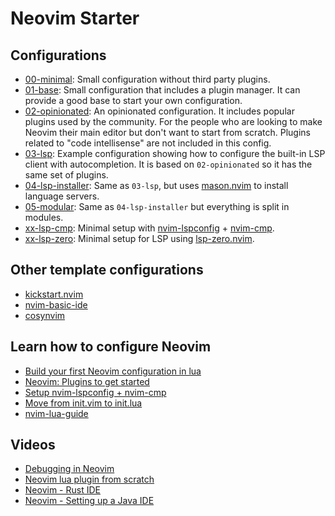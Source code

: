 # Neovim Starter

## Configurations

* [00-minimal](https://github.com/VonHeikemen/nvim-starter/tree/00-minimal): Small configuration without third party plugins.
* [01-base](https://github.com/VonHeikemen/nvim-starter/tree/01-base): Small configuration that includes a plugin manager. It can provide a good base to start your own configuration.
* [02-opinionated](https://github.com/VonHeikemen/nvim-starter/tree/02-opinionated): An opinionated configuration. It includes popular plugins used by the community. For the people who are looking to make Neovim their main editor but don't want to start from scratch. Plugins related to "code intellisense" are not included in this config.
* [03-lsp](https://github.com/VonHeikemen/nvim-starter/tree/03-lsp): Example configuration showing how to configure the built-in LSP client with autocompletion. It is based on `02-opinionated` so it has the same set of plugins.
* [04-lsp-installer](https://github.com/VonHeikemen/nvim-starter/tree/04-lsp-installer): Same as `03-lsp`, but uses [mason.nvim](https://github.com/williamboman/mason.nvim) to install language servers.
* [05-modular](https://github.com/VonHeikemen/nvim-starter/tree/05-modular): Same as `04-lsp-installer` but everything is split in modules.
* [xx-lsp-cmp](https://github.com/VonHeikemen/nvim-starter/tree/xx-lsp-cmp): Minimal setup with [nvim-lspconfig](https://github.com/neovim/nvim-lspconfig) + [nvim-cmp](https://github.com/hrsh7th/nvim-cmp).
* [xx-lsp-zero](https://github.com/VonHeikemen/nvim-starter/tree/xx-lsp-zero): Minimal setup for LSP using [lsp-zero.nvim](https://github.com/VonHeikemen/lsp-zero.nvim).

## Other template configurations

* [kickstart.nvim](https://github.com/nvim-lua/kickstart.nvim)
* [nvim-basic-ide](https://github.com/LunarVim/nvim-basic-ide)
* [cosynvim](https://github.com/glepnir/cosynvim)

## Learn how to configure Neovim

* [Build your first Neovim configuration in lua](https://vonheikemen.github.io/devlog/tools/build-your-first-lua-config-for-neovim/)
* [Neovim: Plugins to get started](https://vonheikemen.github.io/devlog/tools/neovim-plugins-to-get-started/)
* [Setup nvim-lspconfig + nvim-cmp](https://vonheikemen.github.io/devlog/tools/setup-nvim-lspconfig-plus-nvim-cmp/)
* [Move from init.vim to init.lua](https://vonheikemen.github.io/devlog/tools/configuring-neovim-using-lua/)
* [nvim-lua-guide](https://github.com/nanotee/nvim-lua-guide)

## Videos

* [Debugging in Neovim](https://www.youtube.com/watch?v=0moS8UHupGc)
* [Neovim lua plugin from scratch](https://www.youtube.com/watch?v=n4Lp4cV8YR0)
* [Neovim - Rust IDE](https://www.youtube.com/watch?v=gfQ6Ae4lvL0)
* [Neovim - Setting up a Java IDE](https://www.youtube.com/watch?v=0q_MKUynUck)

